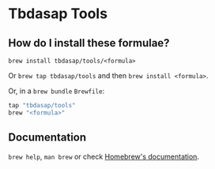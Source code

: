 # Tbdasap Tools

## How do I install these formulae?

`brew install tbdasap/tools/<formula>`

Or `brew tap tbdasap/tools` and then `brew install <formula>`.

Or, in a `brew bundle` `Brewfile`:

```ruby
tap "tbdasap/tools"
brew "<formula>"
```

## Documentation

`brew help`, `man brew` or check [Homebrew's documentation](https://docs.brew.sh).
